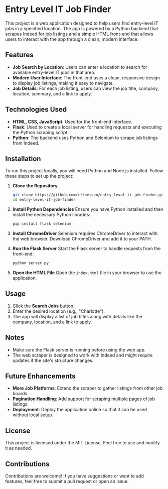 # Entry Level IT Job Finder

This project is a web application designed to help users find entry-level IT jobs in a specified location. The app is powered by a Python backend that scrapes Indeed for job listings and a simple HTML front-end that allows users to interact with the app through a clean, modern interface.

## Features

- **Job Search by Location**: Users can enter a location to search for available entry-level IT jobs in that area.
- **Modern User Interface**: The front-end uses a clean, responsive design to display job listings, making it easy to navigate.
- **Job Details**: For each job listing, users can view the job title, company, location, summary, and a link to apply.

## Technologies Used

- **HTML, CSS, JavaScript**: Used for the front-end interface.
- **Flask**: Used to create a local server for handling requests and executing the Python scraping script.
- **Python**: The backend uses Python and Selenium to scrape job listings from Indeed.

## Installation

To run this project locally, you will need Python and Node.js installed. Follow these steps to set up the project:

1. **Clone the Repository**
   ```bash
   git clone https://github.com/rftheisen/entry-level-it-job-finder.git
   cd entry-level-it-job-finder
   ```

2. **Install Python Dependencies**
   Ensure you have Python installed and then install the necessary Python libraries:
   ```bash
   pip install flask selenium
   ```

3. **Install ChromeDriver**
   Selenium requires ChromeDriver to interact with the web browser. Download ChromeDriver and add it to your PATH.

4. **Run the Flask Server**
   Start the Flask server to handle requests from the front-end:
   ```bash
   python server.py
   ```

5. **Open the HTML File**
   Open the `index.html` file in your browser to use the application.

## Usage

1. Click the **Search Jobs** button.
2. Enter the desired location (e.g., "Charlotte").
3. The app will display a list of job titles along with details like the company, location, and a link to apply.

## Notes

- Make sure the Flask server is running before using the web app.
- The web scraper is designed to work with Indeed and might require updates if the site's structure changes.

## Future Enhancements

- **More Job Platforms**: Extend the scraper to gather listings from other job boards.
- **Pagination Handling**: Add support for scraping multiple pages of job listings.
- **Deployment**: Deploy the application online so that it can be used without local setup.

## License

This project is licensed under the MIT License. Feel free to use and modify it as needed.

## Contributions

Contributions are welcome! If you have suggestions or want to add features, feel free to submit a pull request or open an issue.

